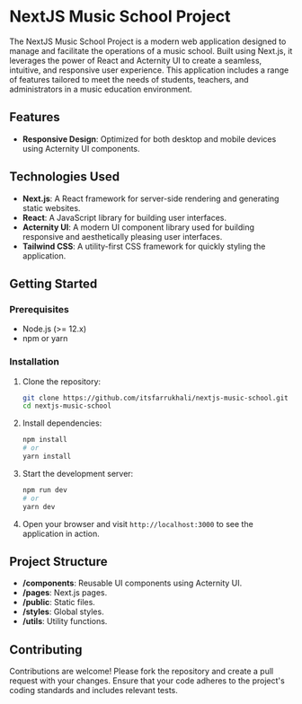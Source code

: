 # NextJS Music School Project

The NextJS Music School Project is a modern web application designed to manage and facilitate the operations of a music school. Built using Next.js, it leverages the power of React and Acternity UI to create a seamless, intuitive, and responsive user experience. This application includes a range of features tailored to meet the needs of students, teachers, and administrators in a music education environment.

## Features

- **Responsive Design**: Optimized for both desktop and mobile devices using Acternity UI components.

## Technologies Used

- **Next.js**: A React framework for server-side rendering and generating static websites.
- **React**: A JavaScript library for building user interfaces.
- **Acternity UI**: A modern UI component library used for building responsive and aesthetically pleasing user interfaces.
- **Tailwind CSS**: A utility-first CSS framework for quickly styling the application.

## Getting Started

### Prerequisites

- Node.js (>= 12.x)
- npm or yarn

### Installation

1. Clone the repository:

   ```bash
   git clone https://github.com/itsfarrukhali/nextjs-music-school.git
   cd nextjs-music-school
   ```

2. Install dependencies:

   ```bash
   npm install
   # or
   yarn install
   ```

3. Start the development server:

   ```bash
   npm run dev
   # or
   yarn dev
   ```

4. Open your browser and visit `http://localhost:3000` to see the application in action.

## Project Structure

- **/components**: Reusable UI components using Acternity UI.
- **/pages**: Next.js pages.
- **/public**: Static files.
- **/styles**: Global styles.
- **/utils**: Utility functions.

## Contributing

Contributions are welcome! Please fork the repository and create a pull request with your changes. Ensure that your code adheres to the project's coding standards and includes relevant tests.

